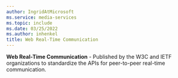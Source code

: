 ```yaml
---
author: IngridAtMicrosoft
ms.service: media-services
ms.topic: include
ms.date: 03/25/2022
ms.author: inhenkel
title: Web Real-Time Communication
---
```


**Web Real-Time Communication** - Published by the W3C and IETF organizations to standardize the APIs for peer-to-peer real-time communication.
